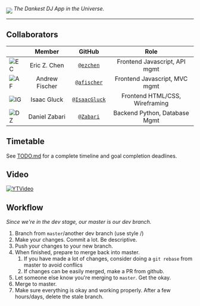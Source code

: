 <p><img src="http://i.imgur.com/HhAIJc8.png" align="middle"> <i>The Dankest DJ App in the Universe.</i> </p>


-----



## Collaborators
|                                       |   **Member**   |                   **GitHub**                 |            **Role**            |
|---------------------------------------|:--------------:|:--------------------------------------------:|:------------------------------:|
| ![EC](http://i.imgur.com/NY22s6r.png) | Eric Z. Chen   |[`@ezchen`](https://github.com/ezchen)        | Frontend Javascript, API mgmt  |
| ![AF](http://i.imgur.com/a150nV8.png) | Andrew Fischer |[`@afischer`](https://github.com/afischer)    | Frontend Javascript, MVC mgmt  |
| ![IG](http://i.imgur.com/d5Kksg4.png) | Isaac Gluck    |[`@IsaacGluck`](https://github.com/IsaacGluck)| Frontend HTML/CSS, Wireframing |
| ![DZ](http://i.imgur.com/f8pAznc.png) | Daniel Zabari  |[`@Zabari`](https://github.com/Zabari)        | Backend Python, Database Mgmt  |

## Timetable
See [TODO.md](https://github.com/afischer/vynl/blob/master/TODO.md) for a complete timeline and goal completion deadlines.

## Video
[![YTVideo](http://img.youtube.com/vi/BJfs_lFGRPo/0.jpg)](http://www.youtube.com/watch?v=BJfs_lFGRPo)



## Workflow
*Since we're in the dev stage, our master is our dev branch.*

1. Branch from `master`/another dev branch (use style <yourname>/<branchdiscription>)
2. Make your changes. Commit a lot. Be descriptive.
3. Push your changes to your new branch.
4. When finished, prepare to merge back into master.
    1. If you have made a lot of changes, consider doing a `git rebase` from master to avoid conflics
    2. If changes can be easily merged, make a PR from github.
5. Let someone else know you're merging to `master`. Get the okay.
6. Merge to master.
7. Make sure everything is okay and working properly. After a few hours/days, delete the stale branch.
